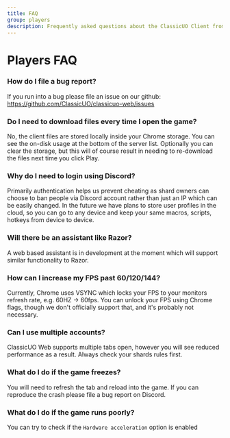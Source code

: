 ```yaml
---
title: FAQ
group: players
description: Frequently asked questions about the ClassicUO Client from players
---
```

# Players FAQ

### How do I file a bug report?

If you run into a bug please file an issue on our github: https://github.com/ClassicUO/classicuo-web/issues

### Do I need to download files every time I open the game?

No, the client files are stored locally inside your Chrome storage. You can see the on-disk usage at the bottom of the server list.
Optionally you can clear the storage, but this will of course result in needing to re-download the files next time you click Play.

### Why do I need to login using Discord?

Primarily authentication helps us prevent cheating as shard owners can choose to ban people via Discord account rather than just an IP which can be easily changed.
In the future we have plans to store user profiles in the cloud, so you can go to any device and keep your same macros, scripts, hotkeys from device to device.

### Will there be an assistant like Razor?

A web based assistant is in development at the moment which will support similar functionality to Razor.

### How can I increase my FPS past 60/120/144?

Currently, Chrome uses VSYNC which locks your FPS to your monitors refresh rate, e.g. 60HZ -> 60fps.
You can unlock your FPS using Chrome flags, though we don't officially support that, and it's probably not necessary.

### Can I use multiple accounts?

ClassicUO Web supports multiple tabs open, however you will see reduced performance as a result. 
Always check your shards rules first.

### What do I do if the game freezes?

You will need to refresh the tab and reload into the game. If you can reproduce the crash please file a bug report on Discord.

### What do I do if the game runs poorly?

You can try to check if the `Hardware acceleration` option is enabled
